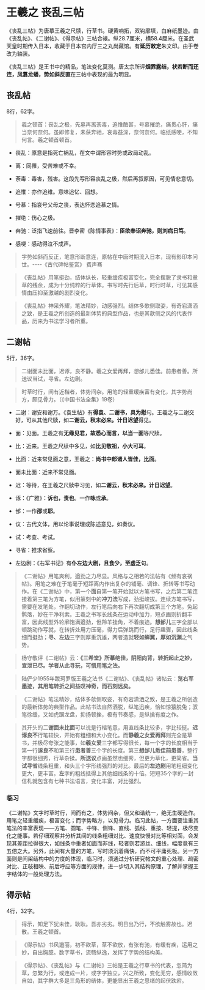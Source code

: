 # 王羲之 丧乱三帖

《丧乱三帖》为唐摹王羲之尺牍，行草书。硬黄响拓，双钩廓填，白麻纸墨迹。由《丧乱帖》、《二谢帖》、《得示帖》三帖合裱。纵28.7厘米，横58.4厘米。在圣武天皇时期传入日本，收藏于日本宫内厅三之丸尚藏馆。有**延历敕定**朱文印。由手卷改为轴装。

《丧乱三帖》是王书中的精品，笔法变化莫测。唐太宗所评**烟霏露结，状若断而还连，凤翥龙蟠，势如斜反直**在三帖中表现的最为明显。

## 丧乱帖

8行，62字。

> 羲之顿首：丧乱之极，先墓再离荼毒，追惟酷甚，号慕摧绝，痛贯心肝，痛当奈何奈何。虽即修复，未获奔驰，哀毒益深，奈何奈何。临纸感哽，不知何言。羲之顿首顿首。

- 丧乱：原意是指死亡祸乱，在文中谓形容时势或政局动乱。

- 离：同罹，受苦难或不幸。

- 荼毒：毒害，残害。这段先写形容丧乱之极，然后再叙原因，可见情悲意切。

- 追惟：亦作追维。意味追忆、回想。

- 号慕：指哀号父母之丧，表达怀恋追慕之情。

- 摧绝：伤心之极。

- 奔驰：泛指飞速前往。晋李密《陈情事表》：**臣欲奉诏奔驰，则刘病日笃**。

- 感哽：感动得泣不成声。

> 字势如斜而反正，笔意形断意连，原帖在中唐时期流入日本，现有影印本问世。----《古代碑帖鉴赏》 费声骞

> 《丧乱帖》用笔挺劲，结体纵长，轻重缓疾极富变化，完全摆脱了隶书和章草的残余，成为十分纯粹的行草体。书写时先行后草，时行时草，可见其感情由压抑至激越的剧烈变化。

> 《丧乱帖》神采外耀，笔法精妙，动感强烈。结体多欹侧取姿，有奇宕潇洒之致，是王羲之所创造的最新体势的典型作品，也是其欹侧之风的代表作品，历来为书法学习者所重。

## 二谢帖

5行，36字。

> 二谢面未比面，迟诼，良不静。羲之女爱再拜，想邰儿悉佳。前患者善。所送议当试，寻省。左边剧。

> 时草时行，间有近楷者，体势间杂。用笔的轻重缓疾富有变化，其字势尚方，颇见骨力。（《中国书法全集》19卷）

- 二谢：谢安和谢万。《袁生帖》有**得袁、二谢书，具为慰**句。王羲之与二谢交好，可从其他尺牍，如**二谢云，秋末必来。计日迟望**得见。

- 面：见面。王羲之有**无缘见君，故悉心而言，以当一面**等尺牍。

- 比：近来。王羲之尺牍中多见，如**比见敬祖，小大可耳**。

- 比面：近来常见面之意，王羲之：**尚书中郎诸人皆佳，比面**。

- 面未比面：近来不常见面。

- 迟：等待，在王羲之尺牍中习见，如**二谢云，秋末必来。计日迟望**。

- 诼：《广雅》：**诉也，责也**。一作**咏**或**承**。

- 邰：一作**邵**或**耶**。

- 议：古代文体，用以论事说理或陈述意见，如奏议。

- 试：考查、考试。

- 寻省：推求省察。

- 左边剧：《右军书记》有**仆左边大剧，且食少，至虚乏**句。 

> 《二谢帖》用笔爽利，遒劲之力尽显。风格与之相若的法帖有《频有哀祸帖》。用笔之难在于笔毫于短距离内作出复杂的铺毫、调锋、折转等书写动作。在《二谢帖》中，第一个**面**自第一笔开始就以方笔书写，之后第二笔连接着第三笔为方笔，似用篆刻中的**冲刀法**写成，劲挺峻拔。连续方笔书写，需要在发笔处，作翻切动作，左行笔后向右下再次翻切成第三个方笔。兔起鹘落，妙在干净利索。王羲之书写长线条在运动中加力，短点画则折翻丰富，因此线型外轮廓饱满遒劲，但羚羊挂角，不着痕迹。**想邰儿**三字全部以顿跳动作写就，在转折处用力压毫，得力后弹跳而行，足行趣骤，因此线条细而挺劲；**寻、左边**三字则厚重沉雄，两者造就**轻如蝉翼，厚如沉渊**之气势。

> 杨守敬评《二谢帖》云：**《三希堂》所摹绝佳，阴阳向背，转折起止之妙，宣泄已尽。学者从此寻玩，可悟用笔之法。**

> 陆俨少1955年跋珂罗版王羲之法书《二谢帖》、《丧乱帖》诸帖云：**览右军墨迹，其用笔转折之间益叹神奇，而石刻远矣。**

> 《二谢帖》笔法精妙，结体多欹侧取姿，有奇宕潇洒之致，是王羲之所创造的最新体势的典型作品。此帖书法自然洒脱，纵笔迅疾，恰如惊猿脱兔；驭笔徐缓，又如虎踞龙盘，抑扬顿挫，极有节奏感，是纵擒有度之作。

> 其开头的**二谢面未比面**可以说是行楷笔意，用直线条比较多，字比较挺。**迟诼良不**行笔较快，开始有粗细和大小变化。而**静羲之女爱再拜**则完全是草书，并极尽夸张之能事，如**羲女爱**三字都写得很长，每一个字的长度相当于第一行**诼良不**和第三行**患者善**三个字的长度。第三**想邰儿悉佳前患善**，整行字都很细秀，行草杂揉。**所送议**点画虽然也细秀，但更为草化，更简省。**当试寻省**线条粗重，和头三个字形线强烈的对比。最后的**左边剧**用笔粗细变化更大，更丰富。**左**字的粗线抵得上其他细线条的十倍。短短35个字的一封信札就包含有七种书法语言，变化丰富，对比强烈。

### 临习

《二谢帖》文字时草时行，间而有之，体势间杂，但又和谐统一，绝无生硬造作。用笔之轻重缓疾，极富变化；而字势略方，以见骨力。临习此帖，一方面要注重其笔法的丰富表现——方笔、圆笔、中锋、侧锋、直线、弧线、重按、轻提，极尽变化之能事。若仔细观察并分析其间的线条粗细对比、速度快慢对比等相对面，会发现其差距拉得很大，如线条中重者如面而非线，轻者则若游丝、细线，幅度竟有三五倍之大。另外，此间有大量的方笔，写时须沉着痛快，而不可平庸死板。另一方面则是间架结构中的力度的体现，临习时，须通过分析研究帖文的重心处理、疏密对比、正敧相映、前后呼应等方面的规律，进一步切入其结构原理，了解并掌握王字结体的一般处理方法。

## 得示帖

4行，32字。

> 得示，知足下犹未佳，耿耿。吾亦劣劣。明日出乃行，不欲触雾故也。迟散。王羲之顿首。

> 《得示帖》书风遒丽，初不欲草，草不欲放，有张有驰，有缓有疾，运用之妙，自出胸臆。数字草书，流畅纵逸，发挥了字势的结构美。

> 《得示帖》、《丧乱帖》与《二谢帖》三帖是王羲之行草书的代表，忽简为草，忽繁为行，或连成一片，或字字独立，兴之所致，变化无穷，感情收敛自如，其字群大多是三角形的结体，更能显出王羲之思绪的起伏跌宕。
